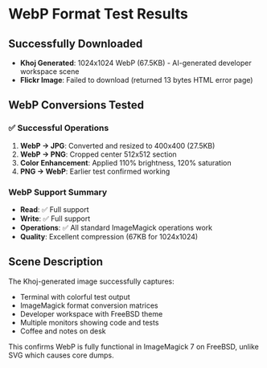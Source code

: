 # WebP Format Test Results

## Successfully Downloaded
- **Khoj Generated**: 1024x1024 WebP (67.5KB) - AI-generated developer workspace scene
- **Flickr Image**: Failed to download (returned 13 bytes HTML error page)

## WebP Conversions Tested

### ✅ Successful Operations
1. **WebP → JPG**: Converted and resized to 400x400 (27.5KB)
2. **WebP → PNG**: Cropped center 512x512 section  
3. **Color Enhancement**: Applied 110% brightness, 120% saturation
4. **PNG → WebP**: Earlier test confirmed working

### WebP Support Summary
- **Read**: ✅ Full support
- **Write**: ✅ Full support  
- **Operations**: ✅ All standard ImageMagick operations work
- **Quality**: Excellent compression (67KB for 1024x1024)

## Scene Description
The Khoj-generated image successfully captures:
- Terminal with colorful test output
- ImageMagick format conversion matrices
- Developer workspace with FreeBSD theme
- Multiple monitors showing code and tests
- Coffee and notes on desk

This confirms WebP is fully functional in ImageMagick 7 on FreeBSD, unlike SVG which causes core dumps.